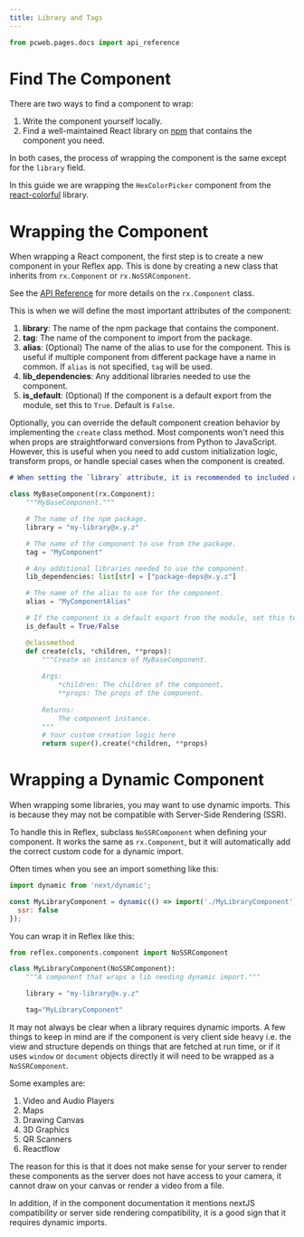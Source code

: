 ```yaml
---
title: Library and Tags
---
```


```python exec
from pcweb.pages.docs import api_reference
```

# Find The Component

There are two ways to find a component to wrap:
1. Write the component yourself locally.
2. Find a well-maintained React library on [npm](https://www.npmjs.com/) that contains the component you need.

In both cases, the process of wrapping the component is the same except for the `library` field.

In this guide we are wrapping the `HexColorPicker` component from the [react-colorful](https://www.npmjs.com/package/react-colorful) library.

# Wrapping the Component

When wrapping a React component, the first step is to create a new component in your Reflex app. This is done by creating a new class that inherits from `rx.Component` or `rx.NoSSRComponent`. 

See the [API Reference]({api_reference.component.path}) for more details on the `rx.Component` class.

This is when we will define the most important attributes of the component:
1. **library**: The name of the npm package that contains the component.
2. **tag**: The name of the component to import from the package.
3. **alias**: (Optional) The name of the alias to use for the component. This is useful if multiple component from different package have a name in common. If `alias` is not specified, `tag` will be used.
4. **lib_dependencies**: Any additional libraries needed to use the component.
5. **is_default**: (Optional) If the component is a default export from the module, set this to `True`. Default is `False`.

Optionally, you can override the default component creation behavior by implementing the `create` class method. Most components won't need this when props are straightforward conversions from Python to JavaScript. However, this is useful when you need to add custom initialization logic, transform props, or handle special cases when the component is created.

```md alert warning
# When setting the `library` attribute, it is recommended to included a pinned version of the package. Doing so, the package will only change when you intentionally update the version, avoid unexpected breaking changes.
```

```python
class MyBaseComponent(rx.Component):
    """MyBaseComponent."""

    # The name of the npm package.
    library = "my-library@x.y.z"

    # The name of the component to use from the package.
    tag = "MyComponent"

    # Any additional libraries needed to use the component.
    lib_dependencies: list[str] = ["package-deps@x.y.z"]

    # The name of the alias to use for the component.
    alias = "MyComponentAlias"

    # If the component is a default export from the module, set this to True.
    is_default = True/False

    @classmethod
    def create(cls, *children, **props):
        """Create an instance of MyBaseComponent.
        
        Args:
            *children: The children of the component.
            **props: The props of the component.
            
        Returns:
            The component instance.
        """
        # Your custom creation logic here
        return super().create(*children, **props)

```

# Wrapping a Dynamic Component 

When wrapping some libraries, you may want to use dynamic imports. This is because they may not be compatible with Server-Side Rendering (SSR).

To handle this in Reflex, subclass `NoSSRComponent` when defining your component. It works the same as `rx.Component`, but it will automatically add the correct custom code for a dynamic import.

Often times when you see an import something like this:

```javascript
import dynamic from 'next/dynamic';

const MyLibraryComponent = dynamic(() => import('./MyLibraryComponent'), {
  ssr: false
});
```

You can wrap it in Reflex like this:

```python
from reflex.components.component import NoSSRComponent

class MyLibraryComponent(NoSSRComponent):
    """A component that wraps a lib needing dynamic import."""

    library = "my-library@x.y.z"

    tag="MyLibraryComponent"
```

It may not always be clear when a library requires dynamic imports. A few things to keep in mind are if the component is very client side heavy i.e. the view and structure depends on things that are fetched at run time, or if it uses `window` or `document` objects directly it will need to be wrapped as a `NoSSRComponent`. 

Some examples are:

1. Video and Audio Players
2. Maps
3. Drawing Canvas
4. 3D Graphics
5. QR Scanners
6. Reactflow

The reason for this is that it does not make sense for your server to render these components as the server does not have access to your camera, it cannot draw on your canvas or render a video from a file. 

In addition, if in the component documentation it mentions nextJS compatibility or server side rendering compatibility, it is a good sign that it requires dynamic imports.

